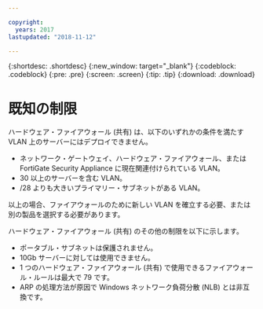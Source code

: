 ```yaml
---

copyright:
  years: 2017
lastupdated: "2018-11-12"

---
```


{:shortdesc: .shortdesc}
{:new_window: target="_blank"}
{:codeblock: .codeblock}
{:pre: .pre}
{:screen: .screen}
{:tip: .tip}
{:download: .download}

# 既知の制限

ハードウェア・ファイアウォール (共有) は、以下のいずれかの条件を満たす VLAN 上のサーバーにはデプロイできません。 

* ネットワーク・ゲートウェイ、ハードウェア・ファイアウォール、または FortiGate Security Appliance に現在関連付けられている VLAN。
* 30 以上のサーバーを含む VLAN。
* /28 よりも大きいプライマリー・サブネットがある VLAN。

以上の場合、ファイアウォールのために新しい VLAN を確立する必要、または別の製品を選択する必要があります。

ハードウェア・ファイアウォール (共有) のその他の制限を以下に示します。 

* ポータブル・サブネットは保護されません。
* 10Gb サーバーに対しては使用できません。
* 1 つのハードウェア・ファイアウォール (共有) で使用できるファイアウォール・ルールは最大で 79 です。
* ARP の処理方法が原因で Windows ネットワーク負荷分散 (NLB) とは非互換です。
